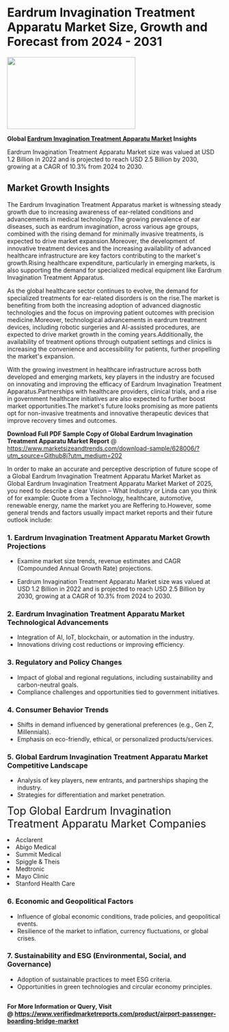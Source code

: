 <H1>Eardrum Invagination Treatment Apparatu Market Size, Growth and Forecast from 2024 - 2031</H1><img class="aligncenter size-medium wp-image-584254" src="https://thirdeyenews.in/wp-content/uploads/2024/09/Global-Market-Research-300x168.jpeg" alt="" width="300" height="168" /><p><strong>Global&nbsp;<a href="https://www.marketsizeandtrends.com/download-sample/628006/?utm_source=Github8j?utm_medium=202">Eardrum Invagination Treatment Apparatu Market</a> Insights</strong></p><p>Eardrum Invagination Treatment Apparatu Market size was valued at USD 1.2 Billion in 2022 and is projected to reach USD 2.5 Billion by 2030, growing at a CAGR of 10.3% from 2024 to 2030.</p><p><h2>Market Growth Insights</h2> <p>The Eardrum Invagination Treatment Apparatus market is witnessing steady growth due to increasing awareness of ear-related conditions and advancements in medical technology.The growing prevalence of ear diseases, such as eardrum invagination, across various age groups, combined with the rising demand for minimally invasive treatments, is expected to drive market expansion.Moreover, the development of innovative treatment devices and the increasing availability of advanced healthcare infrastructure are key factors contributing to the market's growth.Rising healthcare expenditure, particularly in emerging markets, is also supporting the demand for specialized medical equipment like Eardrum Invagination Treatment Apparatus.</p> <p>As the global healthcare sector continues to evolve, the demand for specialized treatments for ear-related disorders is on the rise.The market is benefiting from both the increasing adoption of advanced diagnostic technologies and the focus on improving patient outcomes with precision medicine.Moreover, technological advancements in eardrum treatment devices, including robotic surgeries and AI-assisted procedures, are expected to drive market growth in the coming years.Additionally, the availability of treatment options through outpatient settings and clinics is increasing the convenience and accessibility for patients, further propelling the market's expansion.</p> <p>With the growing investment in healthcare infrastructure across both developed and emerging markets, key players in the industry are focused on innovating and improving the efficacy of Eardrum Invagination Treatment Apparatus.Partnerships with healthcare providers, clinical trials, and a rise in government healthcare initiatives are also expected to further boost market opportunities.The market's future looks promising as more patients opt for non-invasive treatments and innovative therapeutic devices that improve recovery times and outcomes.</p> <p><span class=""><strong>Download Full PDF Sample Copy of Global Eardrum Invagination Treatment Apparatu Market Report</strong> @ <a href="https://www.marketsizeandtrends.com/download-sample/628006/?utm_source=Github8j?utm_medium=202" target="_blank">https://www.marketsizeandtrends.com/download-sample/628006/?utm_source=Github8j?utm_medium=202</a></span></p><p>In order to make an accurate and perceptive description of future scope of a Global&nbsp;Eardrum Invagination Treatment Apparatu Market Market as Global&nbsp;Eardrum Invagination Treatment Apparatu Market Market of 2025, you need to describe a clear Vision &ndash; What Industry or Linda can you think of for example: Quote from a Technology, healthcare, automotive, renewable energy, name the market you are Reffering to.However, some general trends and factors usually impact market reports and their future outlook include:</p><h3>1.&nbsp;<strong>Eardrum Invagination Treatment Apparatu Market Growth Projections</strong></h3><ul><li>Examine market size trends, revenue estimates and CAGR (Compounded Annual Growth Rate) projections.</li><li><p>Eardrum Invagination Treatment Apparatu Market size was valued at USD 1.2 Billion in 2022 and is projected to reach USD 2.5 Billion by 2030, growing at a CAGR of 10.3% from 2024 to 2030.</p></li></ul><h3>2.&nbsp;<strong>Eardrum Invagination Treatment Apparatu Market Technological Advancements</strong></h3><ul><li>Integration of AI, IoT, blockchain, or automation in the industry.</li><li>Innovations driving cost reductions or improving efficiency.</li></ul><h3>3.&nbsp;<strong>Regulatory and Policy Changes</strong></h3><ul><li>Impact of global and regional regulations, including sustainability and carbon-neutral goals.</li><li>Compliance challenges and opportunities tied to government initiatives.</li></ul><h3>4.&nbsp;<strong>Consumer Behavior Trends</strong></h3><ul><li>Shifts in demand influenced by generational preferences (e.g., Gen Z, Millennials).</li><li>Emphasis on eco-friendly, ethical, or personalized products/services.</li></ul><h3>5.&nbsp;<strong>Global Eardrum Invagination Treatment Apparatu Market Competitive Landscape</strong></h3><ul><li>Analysis of key players, new entrants, and partnerships shaping the industry.</li><li>Strategies for differentiation and market penetration.</li></ul><p data-pm-slice="1 1 []"><span style="color: inherit; font-family: inherit; font-size: 25px;">Top Global Eardrum Invagination Treatment Apparatu Market Companies</span></p><div class="" data-test-id=""><p><li>Acclarent</li><li> Abigo Medical</li><li> Summit Medical</li><li> Spiggle & Theis</li><li> Medtronic</li><li> Mayo Clinic</li><li> Stanford Health Care</li></p></div><h3>6.&nbsp;<strong>Economic and Geopolitical Factors</strong></h3><ul><li>Influence of global economic conditions, trade policies, and geopolitical events.</li><li>Resilience of the market to inflation, currency fluctuations, or global crises.</li></ul><h3>7.&nbsp;<strong>Sustainability and ESG (Environmental, Social, and Governance)</strong></h3><ul><li>Adoption of sustainable practices to meet ESG criteria.</li><li>Opportunities in green technologies and circular economy principles.</li></ul><h2><strong style="font-size: 14px;">For More Information or Query, Visit @&nbsp;</strong><a style="background-color: #ffffff; font-size: 14px;" href="https://www.marketsizeandtrends.com/report/eardrum-invagination-treatment-apparatu-market/" target="_blank">https://www.verifiedmarketreports.com/product/airport-passenger-boarding-bridge-market</a></h2>